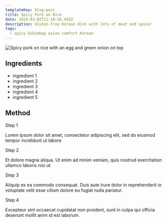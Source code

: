 ```yaml
---
templateKey: blog-post
title: Spicy Pork on Rice
date: 2019-03-02T21:10:56.942Z
description: Gluten-free Korean dish with lots of meat and spice!
tags:
  - spicy bibimbap asian comfort Korean
---
```

![Spicy pork on rice with an egg and green onion on top](/img/spicy_pork_on_rice.jpg "Spicy pork on rice with an egg and green onion on top")

## Ingredients

* ingredient 1
* ingredient 2
* ingredient 3
* ingredient 4
* ingredient 5

## Method

Step 1

Lorem ipsum dolor sit amet, consectetur adipiscing elit, sed do eiusmod tempor incididunt ut labore 

Step 2

Et dolore magna aliqua. Ut enim ad minim veniam, quis nostrud exercitation ullamco laboris nisi ut 

Step 3

Aliquip ex ea commodo consequat. Duis aute irure dolor in reprehenderit in voluptate velit esse cillum dolore eu fugiat nulla pariatur. 

Step 4

Excepteur sint occaecat cupidatat non proident, sunt in culpa qui officia deserunt mollit anim id est laborum.
